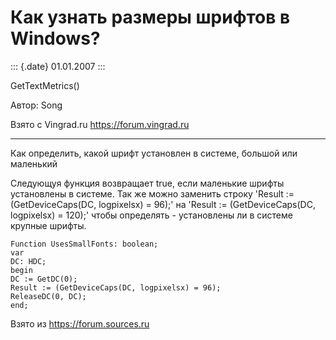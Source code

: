 Как узнать размеры шрифтов в Windows?
=====================================

::: {.date}
01.01.2007
:::

GetTextMetrics()

Автор: Song

Взято с Vingrad.ru <https://forum.vingrad.ru>

------------------------------------------------------------------------

Как определить, какой шрифт установлен в системе, большой или маленький

Следующуя функция возвращает true, если маленькие шрифты установлены в
системе. Так же можно заменить строку \'Result := (GetDeviceCaps(DC,
logpixelsx) = 96);\' на \'Result := (GetDeviceCaps(DC, logpixelsx) =
120);\' чтобы определять - установлены ли в системе крупные шрифты.

    Function UsesSmallFonts: boolean; 
    var 
    DC: HDC; 
    begin 
    DC := GetDC(0); 
    Result := (GetDeviceCaps(DC, logpixelsx) = 96); 
    ReleaseDC(0, DC); 
    end;

Взято из <https://forum.sources.ru>
